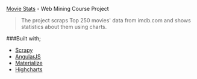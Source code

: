 [Movie Stats](http://mertkahyaoglu.github.io/web-mining) - Web Mining Course Project

> The project scraps Top 250 movies' data from imdb.com and shows statistics about them using charts.

###Built with;
* [Scrapy](http://scrapy.org/)
* [AngularJS](https://angularjs.org/)
* [Materialize](http://materializecss.com/)
* [Highcharts](http://www.highcharts.com/)
